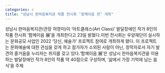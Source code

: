 ```yaml
---
categories: c
title: "성남시 한마음복지관 작품 전시회 ‘함께이음 전’ 개최"
---
```

성남시 한마음복지관(관장 허영미)이 ‘아트클래스(Art Class)’ 발달장애인 작가 8인의 작품 전시회 ‘함께이음 展’을 개최한다고 23일 밝혔다.이번 전시회는 우양재단이 실시하는 문화공모 사업인 2022 ‘당신, 예술가’ 프로젝트 참여로 개최하게 됐다. 이 프로젝트는 문화예술에 대한 관심을 갖게 하고 참가자가 소외된 사람이 아닌, 창작자로서 자기 발견의 즐거움을 누리자는 취지를 갖고 있다.‘함께이음 展’은 성남시 한마음복지관을 이용하는 발달장애인 작가 8인의 작품 약 40점으로 구성하며, ‘삶에서 가장 기억에 남는 음식’을 주제